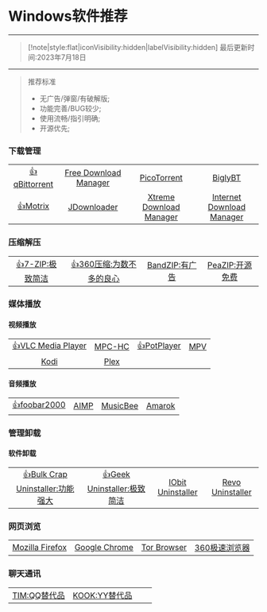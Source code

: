 # Windows软件推荐
----
>[!note|style:flat|iconVisibility:hidden|labelVisibility:hidden]
> 最后更新时间:2023年7月18日
----

> 推荐标准
> - 无广告/弹窗/有破解版;
> - 功能完善/BUG较少;
> - 使用流畅/指引明确;
> - 开源优先;
### 下载管理
|||||
|:---:|:---:|:---:|:---:|
|[👍qBittorrent](https://qbittorrent.org/)|[Free Download Manager](https://www.freedownloadmanager.org/)|[PicoTorrent](https://picotorrent.org/)|[BiglyBT](http://www.biglybt.com/)|
|[👍Motrix](https://motrix.app/)|[JDownloader](https://jdownloader.org/)|[Xtreme Download Manager](https://xtremedownloadmanager.com/)|[Internet Download Manager](https://www.internetdownloadmanager.com/)|

### 压缩解压
|||||
|:---:|:---:|:---:|:---:|
|[👍7-ZIP:极致简洁](https://www.7-zip.org/)|[👍360压缩:为数不多的良心](https://yasuo.360.cn/)|[BandZIP:有广告](https://www.bandisoft.com/bandizip/)|[PeaZIP:开源免费](https://peazip.github.io/)|

### 媒体播放
#### 视频播放
|||||
|:---:|:---:|:---:|:---:|
|[👍VLC Media Player](https://www.videolan.org/vlc/)|[MPC-HC](https://github.com/clsid2/mpc-hc/)|[👍PotPlayer](http://potplayer.daum.net/)|[MPV](https://github.com/mpv-player/mpv)|
|[Kodi](https://kodi.tv/)|[Plex](https://plex.tv/)|

#### 音频播放
|||||
|:---:|:---:|:---:|:---:|
|[👍foobar2000](http://www.foobar2000.org/)|[AIMP](https://www.aimp.ru/)|[MusicBee](https://www.getmusicbee.com/)|[Amarok](https://amarok.kde.org/)

### 管理卸载
#### 软件卸载
|||||
|:---:|:---:|:---:|:---:|
|[👍Bulk Crap Uninstaller:功能强大](https://www.bcuninstaller.com/)|[👍Geek Uninstaller:极致简洁](https://geekuninstaller.com/)|[IObit Uninstaller](https://alternativeto.net/outgoing/software/iobit-uninstaller)|[Revo Uninstaller](https://www.revouninstaller.com/products/revo-uninstaller-free/)|

### 网页浏览
|||||
|:---:|:---:|:---:|:---:|
|[Mozilla Firefox](https://www.mozilla.org/firefox)|[Google Chrome](https://www.chrome.com/)|[Tor Browser](https://www.torproject.org/projects/torbrowser.html)|[360极速浏览器](https://browser.360.cn/)|

### 聊天通讯
|||||
|:---:|:---:|:---:|:---:|
|[TIM:QQ替代品](https://office.qq.com/)|[KOOK:YY替代品](https://www.kookapp.cn/)|
